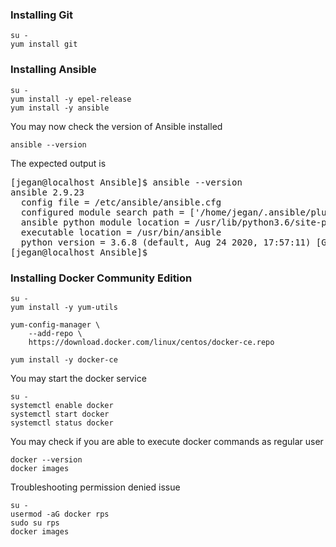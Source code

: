 ### Installing Git
```
su -
yum install git
```

### Installing Ansible
```
su -
yum install -y epel-release
yum install -y ansible
```

You may now check the version of Ansible installed
```
ansible --version
```
The expected output is
<pre>
[jegan@localhost Ansible]$ ansible --version
ansible 2.9.23
  config file = /etc/ansible/ansible.cfg
  configured module search path = ['/home/jegan/.ansible/plugins/modules', '/usr/share/ansible/plugins/modules']
  ansible python module location = /usr/lib/python3.6/site-packages/ansible
  executable location = /usr/bin/ansible
  python version = 3.6.8 (default, Aug 24 2020, 17:57:11) [GCC 8.3.1 20191121 (Red Hat 8.3.1-5)]
[jegan@localhost Ansible]$ 
</pre>

### Installing Docker Community Edition
```
su -
yum install -y yum-utils

yum-config-manager \
    --add-repo \
    https://download.docker.com/linux/centos/docker-ce.repo

yum install -y docker-ce
```

You may start the docker service
```
su -
systemctl enable docker
systemctl start docker
systemctl status docker
```

You may check if you are able to execute docker commands as regular user
```
docker --version
docker images
```

Troubleshooting permission denied issue
```
su -
usermod -aG docker rps
sudo su rps
docker images
```
